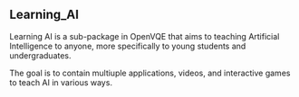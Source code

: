 ## Learning_AI ##

Learning AI is a sub-package in OpenVQE that aims to teaching Artificial Intelligence to anyone, more specifically to young students and undergraduates.

The goal is to contain multiuple applications, videos, and interactive games to teach AI in various ways.
